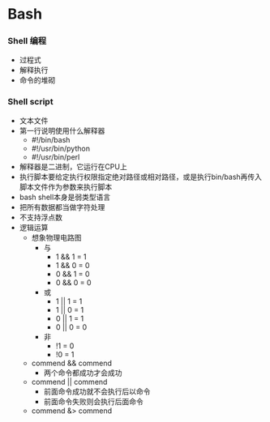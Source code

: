 # Bash

### Shell 编程

* 过程式
* 解释执行
* 命令的堆砌

### Shell script

* 文本文件
* 第一行说明使用什么解释器
  * \#!/bin/bash
  * \#!/usr/bin/python
  * \#!/usr/bin/perl
* 解释器是二进制，它运行在CPU上
* 执行脚本要给定执行权限指定绝对路径或相对路径，或是执行bin/bash再传入脚本文件作为参数来执行脚本
* bash shell本身是弱类型语言
* 把所有数据都当做字符处理
* 不支持浮点数
* 逻辑运算
  * 想象物理电路图
    * 与
      * 1 && 1 = 1
      * 1 && 0 = 0
      * 0 && 1 = 0
      * 0 && 0 = 0
    * 或
      * 1 \|\| 1 = 1
      * 1 \|\| 0 = 1
      * 0 \|\| 1 = 1
      * 0 \|\| 0 = 0
    * 非
      * !1 = 0
      * !0 = 1
  * commend && commend
    * 两个命令都成功才会成功
  * commend \|\| commend
    * 前面命令成功就不会执行后以命令
    * 前面命令失败则会执行后面命令
  * commend &&gt; commend



